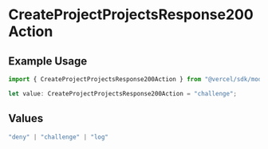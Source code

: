 # CreateProjectProjectsResponse200Action

## Example Usage

```typescript
import { CreateProjectProjectsResponse200Action } from "@vercel/sdk/models/createprojectop.js";

let value: CreateProjectProjectsResponse200Action = "challenge";
```

## Values

```typescript
"deny" | "challenge" | "log"
```